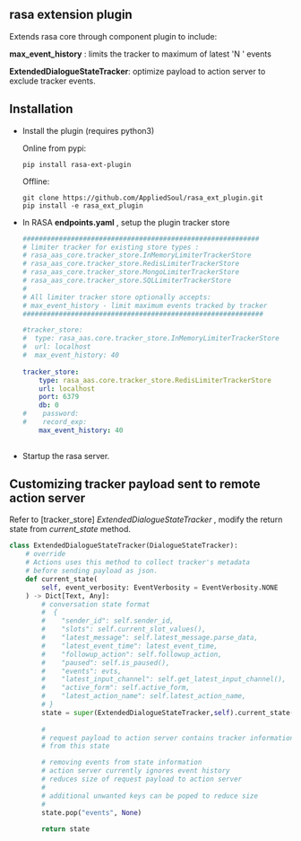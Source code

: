 ## rasa extension plugin

Extends rasa core through component plugin to include:

**max_event_history** :  limits the tracker to maximum of latest 'N ' events

**ExtendedDialogueStateTracker**: optimize payload to action server to exclude tracker events.



## Installation

* Install the plugin (requires python3)

  Online from pypi:

  ```shell
  pip install rasa-ext-plugin
  ```

  Offline:

  ```shell
  git clone https://github.com/AppliedSoul/rasa_ext_plugin.git
  pip install -e rasa_ext_plugin
  ```

  

* In RASA **endpoints.yaml** , setup the plugin tracker store

  ```yaml
  ###########################################################
  # limiter tracker for existing store types : 
  # rasa_aas_core.tracker_store.InMemoryLimiterTrackerStore
  # rasa_aas_core.tracker_store.RedisLimiterTrackerStore
  # rasa_aas_core.tracker_store.MongoLimiterTrackerStore
  # rasa_aas_core.tracker_store.SQLLimiterTrackerStore
  #
  # All limiter tracker store optionally accepts: 
  # max_event_history - limit maximum events tracked by tracker
  ############################################################
  
  #tracker_store:
  #  type: rasa_aas.core.tracker_store.InMemoryLimiterTrackerStore
  #  url: localhost
  #  max_event_history: 40
    
  tracker_store:
      type: rasa_aas.core.tracker_store.RedisLimiterTrackerStore
      url: localhost
      port: 6379
      db: 0
  #    password:
  #    record_exp:
      max_event_history: 40
      
  ```

* Startup the rasa server.



## Customizing tracker payload sent to remote action server

Refer to  [tracker_store]  _ExtendedDialogueStateTracker_  , modify the return state from  *current\_state* method.

```python
class ExtendedDialogueStateTracker(DialogueStateTracker):    
    # override 
    # Actions uses this method to collect tracker's metadata
    # before sending payload as json.
    def current_state(
        self, event_verbosity: EventVerbosity = EventVerbosity.NONE
    ) -> Dict[Text, Any]:
        # conversation state format
        #  {
        #    "sender_id": self.sender_id,
        #    "slots": self.current_slot_values(),
        #    "latest_message": self.latest_message.parse_data,
        #    "latest_event_time": latest_event_time,
        #    "followup_action": self.followup_action,
        #    "paused": self.is_paused(),
        #    "events": evts,
        #    "latest_input_channel": self.get_latest_input_channel(),
        #    "active_form": self.active_form,
        #    "latest_action_name": self.latest_action_name,
        # }
        state = super(ExtendedDialogueStateTracker,self).current_state(event_verbosity)
        
        #
        # request payload to action server contains tracker information
        # from this state 

        # removing events from state information
        # action server currently ignores event history
        # reduces size of request payload to action server
        # 
        # additional unwanted keys can be poped to reduce size
        #
        state.pop("events", None)
        
        return state
```


